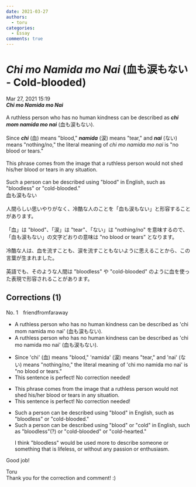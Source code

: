 ```yaml
---
date: 2021-03-27
authors:
  - toru
categories:
  - Essay
comments: true
---
```


# <strong><em>Chi mo Namida mo Nai</strong></em> (血も涙もない - Cold-blooded)
<div class="date">Mar 27, 2021 15:19</div>
<div id="post"><div id="body_show_ori">
<strong><em>Chi mo Namida mo Nai</strong></em><br/><br/>A ruthless person who has no human kindness can be described as <strong><em>chi mom namida mo nai</em></strong> (血も涙もない).<br/><br/>Since <strong><em>chi</em></strong> (血) means "blood," <strong><em>namida</em></strong> (涙) means "tear," and <strong><em>nai</em></strong> (ない) means "nothing/no," the literal meaning of <em>chi mo namida mo nai</em> is "no blood or tears."<br/><br/>This phrase comes from the image that a ruthless person would not shed his/her blood or tears in any situation.<br/><br/>Such a person can be described using "blood" in English, such as "bloodless" or "cold-blooded."
</div></div>

<!-- more -->

<div id="post_ja"><div id="body_show_mo">
血も涙もない<br/><br/>人間らしい思いやりがなく、冷酷な人のことを「血も涙もない」と形容することがあります。<br/><br/>「血」は "blood"、「涙」は "tear"、「ない」は "nothing/no" を意味するので、「血も涙もない」の文字どおりの意味は "no blood or tears" となります。<br/><br/>冷酷な人は、血を流すことも、涙を流すこともないように思えることから、この言葉が生まれました。<br/><br/>英語でも、そのような人間は "bloodless" や "cold-blooded" のように血を使った表現で形容されることがあります。
</div></div>

## Corrections (1)
<div id="block"><div class="first_name"> No. 1　<span class="just_name">friendfromfaraway</span></div><div id="block2">
<ul class="correction_field">
<li class="incorrect">A ruthless person who has no human kindness can be described as 'chi mom namida mo nai' (血も涙もない).</li>
<li class="corrected correct">
A ruthless person who has no human kindness can be described as 'chi mo namida mo nai' (血も涙もない).
</li>
</ul>
<ul class="correction_field">
<li class="incorrect">Since 'chi' (血) means "blood," 'namida' (涙) means "tear," and 'nai' (ない) means "nothing/no," the literal meaning of 'chi mo namida mo nai' is "no blood or tears."</li>
<li class="corrected perfect">This sentence is perfect! No correction needed!</li>
</ul>
<ul class="correction_field">
<li class="incorrect">This phrase comes from the image that a ruthless person would not shed his/her blood or tears in any situation.</li>
<li class="corrected perfect">This sentence is perfect! No correction needed!</li>
</ul>
<ul class="correction_field">
<li class="incorrect">Such a person can be described using "blood" in English, such as "bloodless" or "cold-blooded."</li>
<li class="corrected correct">
Such a person can be described using "blood" or "cold" in English, such as "bloodless"(?) or "cold-blooded" or "cold-hearted."
<p class="correction_comment">I think "bloodless" would be used more to describe someone or something that is lifeless, or without any passion or enthusiasm.</p>
</li>
</ul>
<p class="comment_small">
 Good job!
</p>

</div><div class="name"><span class="just_name">Toru</span><br>
Thank you for the correction and comment! :)
</div>
</div>
